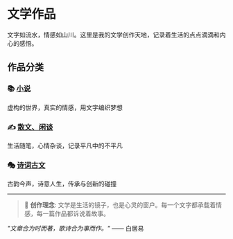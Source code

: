 # 文学作品

文字如流水，情感如山川。这里是我的文学创作天地，记录着生活的点点滴滴和内心的感悟。

## 作品分类

### 📚 [小说](小说/)
虚构的世界，真实的情感，用文字编织梦想

### ✍️ [散文、闲谈](散文、闲谈/)
生活随笔，心情杂谈，记录平凡中的不平凡

### 🎭 [诗词古文](诗词古文/)
古韵今声，诗意人生，传承与创新的碰撞

---

> 📖 **创作理念**: 文学是生活的镜子，也是心灵的窗户。每一个文字都承载着情感，每一篇作品都诉说着故事。

*"文章合为时而著，歌诗合为事而作。"* —— 白居易